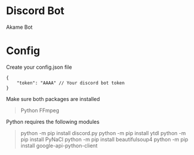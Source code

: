 # Discord Bot

Akame Bot

# Config

Create your config.json file

```
{
    "token": "AAAA" // Your discord bot token
}
```

Make sure both packages are installed
> Python
> FFmpeg

Python requires the following modules
> python -m pip install discord.py
> python -m pip install ytdl
> python -m pip install PyNaCl
> python -m pip install beautifulsoup4
> python -m pip install google-api-python-client